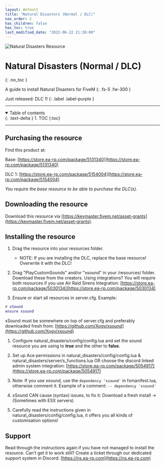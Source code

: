 ```yaml
---
layout: default
title: "Natural Disasters (Normal / DLC)"
nav_order: 2
has_children: false
has_toc: true
last_modified_date: "2022-06-22 21:30:00"
---
```


<img class="cover-img" src="/assets/img/naturalDisasters.gif" alt="Natural Disasters Resource" draggable="false">

# Natural Disasters (Normal / DLC)
{: .no_toc }

A guide to install Natural Disasters for FiveM
{: .fs-5 .fw-300 }

Just released: DLC 1!
{: .label .label-purple }

---

<details open markdown="block">
  <summary>
    Table of contents
  </summary>
  {: .text-delta }
1. TOC
{:toc}
</details>

---

## Purchasing the resource

Find this product at:

Base: [https://store.ea-rp.com/package/5131340](https://store.ea-rp.com/package/5131340)

DLC 1: [https://store.ea-rp.com/package/5154004](https://store.ea-rp.com/package/5154004)

*You require the base resource to be able to purchase the DLC(s).*

## Downloading the resource

Download this resource via [https://keymaster.fivem.net/asset-grants](https://keymaster.fivem.net/asset-grants).

## Installing the resource

1. Drag the resource into your resources folder.
    - NOTE: If you are installing the DLC, replace the base resource! Overwrite it with the DLC!

1. Drag "PlayCustomSounds" and/or "xsound" in your /resources/ folder. Download these from the creators. Using integrations? You will require both resources if you use Air Raid Sirens 
Integration: [https://store.ea-rp.com/package/5030134](https://store.ea-rp.com/package/5030134)

1. Ensure or start all resources in server.cfg. 
Example:
```lua
# xSound
ensure xsound
```
xSound must be somewhere on top of server.cfg and preferably downloaded fresh from: [https://github.com/Xogy/xsound](https://github.com/Xogy/xsound)

1. Configure natural_disasters/config/config.lua and set the sound resource you are using to **true** and the other to **false**.

1. Set up Ace permissions in natural_disasters/config/config.lua & natural_disasters/server/s_functions.lua OR choose the discord linked admin system integration: 
[https://store.ea-rp.com/package/5054917](https://store.ea-rp.com/package/5054917)

1. Note: If you use xsound, use the `dependency 'xsound'` in fxmanifest.lua, otherwise comment it.
Example of a comment: `-- dependency 'xsound'`

1. xSound CAN cause (syntax) issues, to fix it: Download a fresh install ->  (Sometimes with ESX servers)

1. Carefully read the instructions given in natural_disasters/config/config.lua, it offers you all kinds of customisation options!

## Support

Read through the instructions again if you have not managed to install the resource. Can't get it to work still?
Create a ticket through our dedicated support system in Discord: [https://ns.ea-rp.com](https://ns.ea-rp.com)
